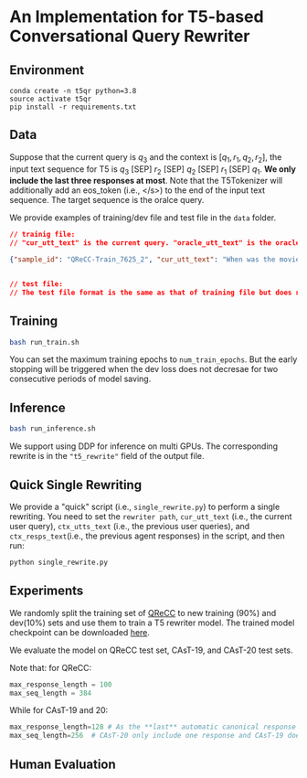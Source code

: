# An Implementation for T5-based Conversational Query Rewriter

## Environment
```
conda create -n t5qr python=3.8
source activate t5qr
pip install -r requirements.txt
```

## Data

Suppose that the current query is $q_3$ and the context is $[q_1, r_1, q_2, r_2]$, the input text sequence for T5 is $q_3$ [SEP] $r_2$ [SEP] $q_2$ [SEP] $r_1$ [SEP] $q_1$. 
**We only include the last three responses at most**.
Note that the T5Tokenizer will additionally add an eos_token (i.e., <\/s>) to the end of the input text sequence.
The target sequence is the oralce query.

We provide examples of training/dev file and test file in the `data` folder. 

```json
// trainig file:
// "cur_utt_text" is the current query. "oracle_utt_text" is the oracle query. "ctx_utts_text" is the previous user query context (i.e., [q_1, q_2, ...]) and "ctx_resps_text" is the previous agent responses context (i.e., [r_1, r_2, ...])

{"sample_id": "QReCC-Train_7625_2", "cur_utt_text": "When was the movie released", "oracle_utt_text": "When was the moview Amadeus released", "ctx_utts_text": ["how does mozart die in the movie amadeus"], "ctx_resps_text": ["Mozart suddenly came down with fever and was wracked with pain.In the following days his health significantly deteriorated. He died on December 5 after lapsing into a coma."]}


// test file:
// The test file format is the same as that of training file but does not need the "oracle_utt_text" field.
```


## Training
```bash
bash run_train.sh
```
You can set the maximum training epochs to `num_train_epochs`. But the early stopping will be triggered when the dev loss does not decresae for two consecutive periods of model saving.

## Inference
```bash
bash run_inference.sh
```
We support using DDP for inference on multi GPUs. The corresponding rewrite is in the `"t5_rewrite"` field of the output file.



## Quick Single Rewriting
We provide a "quick" script (i.e., `single_rewrite.py`) to perform a single rewriting.
You need to set the `rewriter path`, `cur_utt_text` (i.e., the current user query), `ctx_utts_text` (i.e., the previous user queries), and `ctx_resps_text`(i.e., the previous agent responses) in the script, and then run:
```python
python single_rewrite.py
```


## Experiments
We randomly split the training set of [QReCC](https://github.com/apple/ml-qrecc) to new training (90%) and dev(10%) sets and use them to train a T5 rewriter model. The trained model checkpoint can be downloaded [here]().

We evaluate the model on QReCC test set, CAsT-19, and CAsT-20 test sets. 

Note that:
for QReCC:
```python
max_response_length = 100
max_seq_length = 384
```
While for CAsT-19 and 20:
```python
max_response_length=128 # As the **last** automatic canonical response in CAsT-20 is a longer passage compared with the responses in QReCC which are shorter text span.
max_seq_length=256  # CAsT-20 only include one response and CAsT-19 does not include response, so its maximum sequence length can be shorter than that of QReCC.
```


## Human Evaluation




<!-- ## Checkpoint and Human Evaluation
We provide a T5QR checkpoint [here](https://drive.google.com/file/d/1V531-kafArfr8AuJYwvNOOqpeoKconwB/view?usp=share_link),  which was trained on the training data of [QReCC](https://github.com/apple/ml-qrecc) with 5 epochs. Note that only previous queries were used as the context.

We randomly select 170 turns from CAsT-19 and CAsT-20 and perform a human evaluation on this checkpoint.
Specifically, we set three levels (0, 1 ,2). "0" means incorrect rewriting, "1" means moderatelly correct rewriting (only very few turns belog to this category.), and "2" means (totally) correct rewriting.
Results are shown below:
```
#level-0: #level-1: #level-2
CAsT-19 (105 turns): [24, 6, 75]. 71.4% belongs to level-2.
CAsT-19+20 (170 turns): [68, 11, 91]. 53.5% belongs to level-2.
```
Since many turns in CAsT-20 have response dependency, so the performance of this checkpoint on CAsT-20 is significantly worse than that on CAsT-19, which only has the dependency on previous queries.

The judgement file is also provided in the above checkpoint zip file. Note that we have ignored the turn whose `cur_utt_text` is the same as the `oracle_utt_text`.
 -->


